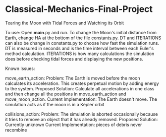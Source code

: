 # Classical-Mechanics-Final-Project
Tearing the Moon with Tidal Forces and Watching its Orbit


To use:
Open __main__.py and run. To change the Moon's initial distance from Earth, change HA at the bottom of the file constants.py. DT and ITERATIONS can also be change in constants.py to choose how fast the simulation runs. DT is measured in seconds and is the time interval between each Euler's method calculation. ITERATIONS is how many calculations the simulation does before checking tidal forces and displaying the new positions.

Known Issues:

move_earth_action:
Problem: The Earth is moved before the moon calculates its acceleration. This creates perpetual motion by adding energy to the system.
Proposed Solution: Calculate all accelerations in one class and then change all the positions in move_earth_action and move_moon_action.
Current Implementation: The Earth doesn't move. The simulation acts as if the moon is in a Kepler orbit

collisions_action:
Problem: The simulation is aborted occasionally because it tries to remove an object that it has already removed.
Proposed Solution: Currently unknown
Current Implementation: pieces of debris never recombine
